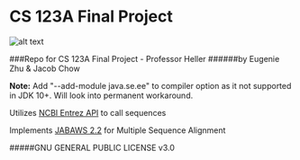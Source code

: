 # CS 123A Final Project


![alt text][logo]

[logo]: https://github.com/jjexpat00/F18CS123A/resources/wordmark2line.png "SJSU Logo"

###Repo for CS 123A Final Project - Professor Heller
######by Eugenie Zhu & Jacob Chow

**Note:** Add "--add-module java.se.ee" to compiler option as it not supported in JDK 10+. Will look into permanent workaround.

Utilizes [NCBI Entrez API](https://www.ncbi.nlm.nih.gov/books/NBK25501/) to call sequences

Implements [JABAWS 2.2](http://www.compbio.dundee.ac.uk/jabaws/) for Multiple Sequence Alignment

#####GNU GENERAL PUBLIC LICENSE v3.0
